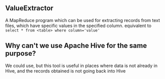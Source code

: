 ## ValueExtractor
A MapReduce program which can be used for extracting records from text files, which have specific values in the specified column.
equivalent to `select * from <table> where column='value'`

## Why can't we use Apache Hive for the same purpose?

We could use, but this tool is useful in places where data is not already in Hive,
and the records obtained is not going back into Hive
